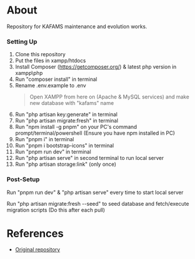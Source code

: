 # About

Repository for KAFAMS maintenance and evolution works.

### Setting Up

1. Clone this repository
2. Put the files in xampp/htdocs
3. Install Composer (https://getcomposer.org/) & latest php version in xampp\php
4. Run "composer install" in terminal
5. Rename .env.example to .env
    > Open XAMPP from here on (Apache & MySQL services) and make new database with "kafams" name
6. Run "php artisan key:generate" in terminal
7. Run "php artisan migrate:fresh" in terminal
8. Run "npm install -g pnpm" on your PC's command prompt/terminal/powershell (Ensure you have npm installed in PC)
9. Run "pnpm i" in terminal
10. Run "pnpm i bootstrap-icons" in terminal
11. Run "pnpm run dev" in terminal
12. Run "php artisan serve" in second terminal to run local server
13. Run "php artisan storage:link" (only once)

### Post-Setup

Run "pnpm run dev" & "php artisan serve" every time to start local server

Run "php artisan migrate:fresh --seed" to seed database and fetch/execute migration scripts (Do this after each pull)

# References

-   [Original repository](https://github.com/Oh-Hoa-Yang/KAFAMS)
